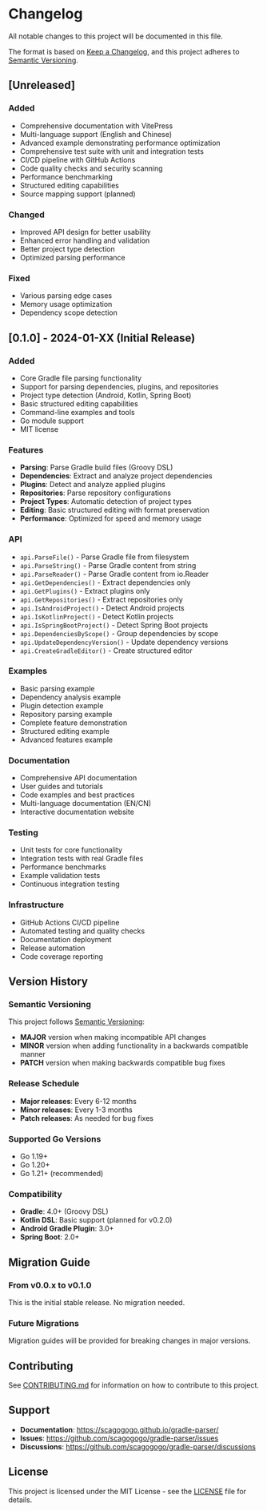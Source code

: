 # Changelog

All notable changes to this project will be documented in this file.

The format is based on [Keep a Changelog](https://keepachangelog.com/en/1.0.0/),
and this project adheres to [Semantic Versioning](https://semver.org/spec/v2.0.0.html).

## [Unreleased]

### Added
- Comprehensive documentation with VitePress
- Multi-language support (English and Chinese)
- Advanced example demonstrating performance optimization
- Comprehensive test suite with unit and integration tests
- CI/CD pipeline with GitHub Actions
- Code quality checks and security scanning
- Performance benchmarking
- Structured editing capabilities
- Source mapping support (planned)

### Changed
- Improved API design for better usability
- Enhanced error handling and validation
- Better project type detection
- Optimized parsing performance

### Fixed
- Various parsing edge cases
- Memory usage optimization
- Dependency scope detection

## [0.1.0] - 2024-01-XX (Initial Release)

### Added
- Core Gradle file parsing functionality
- Support for parsing dependencies, plugins, and repositories
- Project type detection (Android, Kotlin, Spring Boot)
- Basic structured editing capabilities
- Command-line examples and tools
- Go module support
- MIT license

### Features
- **Parsing**: Parse Gradle build files (Groovy DSL)
- **Dependencies**: Extract and analyze project dependencies
- **Plugins**: Detect and analyze applied plugins
- **Repositories**: Parse repository configurations
- **Project Types**: Automatic detection of project types
- **Editing**: Basic structured editing with format preservation
- **Performance**: Optimized for speed and memory usage

### API
- `api.ParseFile()` - Parse Gradle file from filesystem
- `api.ParseString()` - Parse Gradle content from string
- `api.ParseReader()` - Parse Gradle content from io.Reader
- `api.GetDependencies()` - Extract dependencies only
- `api.GetPlugins()` - Extract plugins only
- `api.GetRepositories()` - Extract repositories only
- `api.IsAndroidProject()` - Detect Android projects
- `api.IsKotlinProject()` - Detect Kotlin projects
- `api.IsSpringBootProject()` - Detect Spring Boot projects
- `api.DependenciesByScope()` - Group dependencies by scope
- `api.UpdateDependencyVersion()` - Update dependency versions
- `api.CreateGradleEditor()` - Create structured editor

### Examples
- Basic parsing example
- Dependency analysis example
- Plugin detection example
- Repository parsing example
- Complete feature demonstration
- Structured editing example
- Advanced features example

### Documentation
- Comprehensive API documentation
- User guides and tutorials
- Code examples and best practices
- Multi-language documentation (EN/CN)
- Interactive documentation website

### Testing
- Unit tests for core functionality
- Integration tests with real Gradle files
- Performance benchmarks
- Example validation tests
- Continuous integration testing

### Infrastructure
- GitHub Actions CI/CD pipeline
- Automated testing and quality checks
- Documentation deployment
- Release automation
- Code coverage reporting

## Version History

### Semantic Versioning

This project follows [Semantic Versioning](https://semver.org/):

- **MAJOR** version when making incompatible API changes
- **MINOR** version when adding functionality in a backwards compatible manner
- **PATCH** version when making backwards compatible bug fixes

### Release Schedule

- **Major releases**: Every 6-12 months
- **Minor releases**: Every 1-3 months
- **Patch releases**: As needed for bug fixes

### Supported Go Versions

- Go 1.19+
- Go 1.20+
- Go 1.21+ (recommended)

### Compatibility

- **Gradle**: 4.0+ (Groovy DSL)
- **Kotlin DSL**: Basic support (planned for v0.2.0)
- **Android Gradle Plugin**: 3.0+
- **Spring Boot**: 2.0+

## Migration Guide

### From v0.0.x to v0.1.0

This is the initial stable release. No migration needed.

### Future Migrations

Migration guides will be provided for breaking changes in major versions.

## Contributing

See [CONTRIBUTING.md](CONTRIBUTING.md) for information on how to contribute to this project.

## Support

- **Documentation**: https://scagogogo.github.io/gradle-parser/
- **Issues**: https://github.com/scagogogo/gradle-parser/issues
- **Discussions**: https://github.com/scagogogo/gradle-parser/discussions

## License

This project is licensed under the MIT License - see the [LICENSE](LICENSE) file for details.
